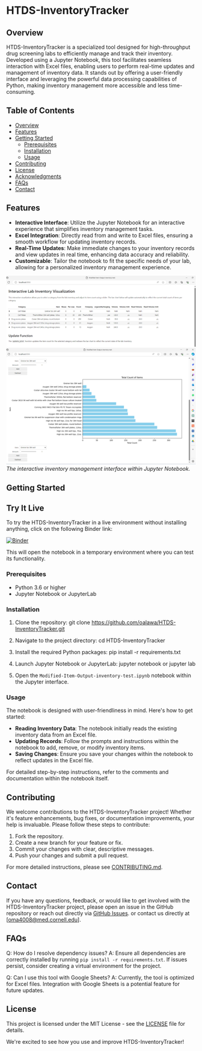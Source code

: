 # HTDS-InventoryTracker

## Overview
HTDS-InventoryTracker is a specialized tool designed for high-throughput drug screening labs to efficiently manage and track their inventory. Developed using a Jupyter Notebook, this tool facilitates seamless interaction with Excel files, enabling users to perform real-time updates and management of inventory data. It stands out by offering a user-friendly interface and leveraging the powerful data processing capabilities of Python, making inventory management more accessible and less time-consuming.

## Table of Contents
- [Overview](#overview)
- [Features](#features)
- [Getting Started](#getting-started)
  - [Prerequisites](#prerequisites)
  - [Installation](#installation)
  - [Usage](#usage)
- [Contributing](#contributing)
- [License](#license)
- [Acknowledgments](#acknowledgments)
- [FAQs](#faqs)
- [Contact](#contact)

## Features
- **Interactive Interface**: Utilize the Jupyter Notebook for an interactive experience that simplifies inventory management tasks.
- **Excel Integration**: Directly read from and write to Excel files, ensuring a smooth workflow for updating inventory records.
- **Real-Time Updates**: Make immediate changes to your inventory records and view updates in real time, enhancing data accuracy and reliability.
- **Customizable**: Tailor the notebook to fit the specific needs of your lab, allowing for a personalized inventory management experience.

![Inventory Management Interface](screenshots/Screenshot_2024-02-27_131055.png)
![Additional Screenshot](screenshots/Screenshot_2024-02-27_131123.png)
*The interactive inventory management interface within Jupyter Notebook.*

## Getting Started

## Try It Live

To try the HTDS-InventoryTracker in a live environment without installing anything, click on the following Binder link:

[![Binder](https://mybinder.org/badge_logo.svg)](https://mybinder.org/v2/git/https%3A%2F%2Fgithub.com%2Foalawa%2FHTDS-InventoryTracker/main?labpath=Modified-Item-Output-inventory-test.ipynb)

This will open the notebook in a temporary environment where you can test its functionality.

### Prerequisites
- Python 3.6 or higher
- Jupyter Notebook or JupyterLab

### Installation

1. Clone the repository:
git clone https://github.com/oalawa/HTDS-InventoryTracker.git

2. Navigate to the project directory:
cd HTDS-InventoryTracker

3. Install the required Python packages:
pip install -r requirements.txt

4. Launch Jupyter Notebook or JupyterLab:
jupyter notebook
or
jupyter lab

5. Open the `Modified-Item-Output-inventory-test.ipynb` notebook within the Jupyter interface.

### Usage
The notebook is designed with user-friendliness in mind. Here's how to get started:
- **Reading Inventory Data**: The notebook initially reads the existing inventory data from an Excel file.
- **Updating Records**: Follow the prompts and instructions within the notebook to add, remove, or modify inventory items.
- **Saving Changes**: Ensure you save your changes within the notebook to reflect updates in the Excel file.

For detailed step-by-step instructions, refer to the comments and documentation within the notebook itself.

## Contributing
We welcome contributions to the HTDS-InventoryTracker project! Whether it's feature enhancements, bug fixes, or documentation improvements, your help is invaluable. Please follow these steps to contribute:
1. Fork the repository.
2. Create a new branch for your feature or fix.
3. Commit your changes with clear, descriptive messages.
4. Push your changes and submit a pull request.

For more detailed instructions, please see [CONTRIBUTING.md](CONTRIBUTING.md).

## Contact
If you have any questions, feedback, or would like to get involved with the HTDS-InventoryTracker project, please open an issue in the GitHub repository or reach out directly via [GitHub Issues](https://github.com/oalawa/HTDS-InventoryTracker/issues).
or contact us directly at [oma4008@med.cornell.edu].


## FAQs
Q: How do I resolve dependency issues?
A: Ensure all dependencies are correctly installed by running `pip install -r requirements.txt`. If issues persist, consider creating a virtual environment for the project.

Q: Can I use this tool with Google Sheets?
A: Currently, the tool is optimized for Excel files. Integration with Google Sheets is a potential feature for future updates.

## License
This project is licensed under the MIT License - see the [LICENSE](LICENSE) file for details.

We're excited to see how you use and improve HTDS-InventoryTracker!
